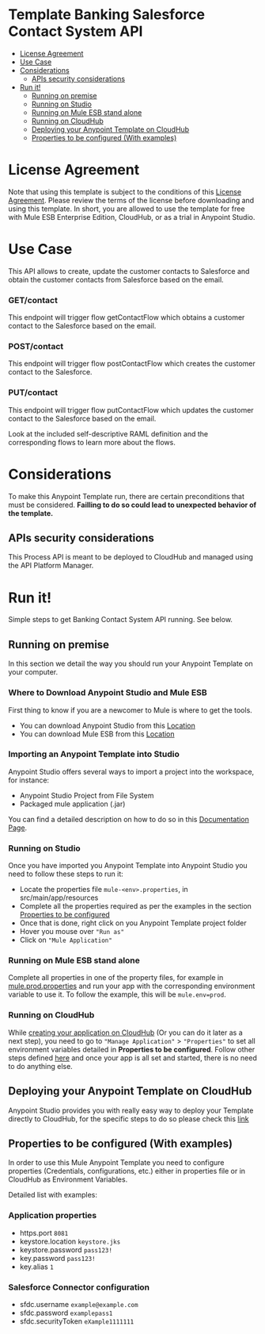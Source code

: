 # Template Banking Salesforce Contact System API

+ [License Agreement](#licenseagreement)
+ [Use Case](#usecase)
+ [Considerations](#considerations)
	* [APIs security considerations](#apissecurityconsiderations)
+ [Run it!](#runit)
	* [Running on premise](#runonopremise)
	* [Running on Studio](#runonstudio)
	* [Running on Mule ESB stand alone](#runonmuleesbstandalone)
	* [Running on CloudHub](#runoncloudhub)
	* [Deploying your Anypoint Template on CloudHub](#deployingyouranypointtemplateoncloudhub)
	* [Properties to be configured (With examples)](#propertiestobeconfigured)

# License Agreement <a name="licenseagreement"/>
Note that using this template is subject to the conditions of this [License Agreement](AnypointTemplateLicense.pdf).
Please review the terms of the license before downloading and using this template. In short, you are allowed to use the template for free with Mule ESB Enterprise Edition, CloudHub, or as a trial in Anypoint Studio.

# Use Case <a name="usecase"/>

This API allows to create, update the customer contacts to Salesforce and obtain the customer contacts from Salesforce based on the email.

### GET/contact
This endpoint will trigger flow getContactFlow which obtains a customer contact to the Salesforce based on the email. 

### POST/contact 
This endpoint will trigger flow postContactFlow which creates the customer contact to the Salesforce.

### PUT/contact 
This endpoint will trigger flow putContactFlow which updates the customer contact to the Salesforce based on the email.         

Look at the included self-descriptive RAML definition and the corresponding flows to learn more about the flows.

# Considerations <a name="considerations"/>

To make this Anypoint Template run, there are certain preconditions that must be considered. **Failling to do so could lead to unexpected behavior of the template.**

## APIs security considerations <a name="apissecurityconsiderations"/>
This Process API is meant to be deployed to CloudHub and managed using the API Platform Manager.

# Run it! <a name="runit"/>
Simple steps to get Banking Contact System API running.
See below.

## Running on premise <a name="runonopremise"/>
In this section we detail the way you should run your Anypoint Template on your computer.

### Where to Download Anypoint Studio and Mule ESB
First thing to know if you are a newcomer to Mule is where to get the tools.

+ You can download Anypoint Studio from this [Location](https://www.mulesoft.com/platform/studio)
+ You can download Mule ESB from this [Location](https://www.mulesoft.com/platform/soa/mule-esb-open-source-esb)

### Importing an Anypoint Template into Studio
Anypoint Studio offers several ways to import a project into the workspace, for instance: 

+ Anypoint Studio Project from File System
+ Packaged mule application (.jar)

You can find a detailed description on how to do so in this [Documentation Page](http://www.mulesoft.org/documentation/display/current/Importing+and+Exporting+in+Studio).

### Running on Studio <a name="runonstudio"/>
Once you have imported you Anypoint Template into Anypoint Studio you need to follow these steps to run it:

+ Locate the properties file `mule-<env>.properties`, in src/main/app/resources
+ Complete all the properties required as per the examples in the section [Properties to be configured](#propertiestobeconfigured)
+ Once that is done, right click on you Anypoint Template project folder 
+ Hover you mouse over `"Run as"`
+ Click on  `"Mule Application"`

### Running on Mule ESB stand alone <a name="runonmuleesbstandalone"/>
Complete all properties in one of the property files, for example in [mule.prod.properties](../master/src/main/resources/mule.prod.properties) and run your app with the corresponding environment variable to use it. To follow the example, this will be `mule.env=prod`. 

### Running on CloudHub <a name="runoncloudhub"/>
While [creating your application on CloudHub](https://docs.mulesoft.com/runtime-manager/hello-world-on-cloudhub) (Or you can do it later as a next step), you need to go to `"Manage Application"` > `"Properties"` to set all environment variables detailed in **Properties to be configured**.
Follow other steps defined [here](#runonpremise) and once your app is all set and started, there is no need to do anything else.

## Deploying your Anypoint Template on CloudHub <a name="deployingyouranypointtemplateoncloudhub"/>
Anypoint Studio provides you with really easy way to deploy your Template directly to CloudHub, for the specific steps to do so please check this [link](http://www.mulesoft.org/documentation/display/current/Deploying+Mule+Applications#DeployingMuleApplications-DeploytoCloudHub)

## Properties to be configured (With examples) <a name="propertiestobeconfigured"/>
In order to use this Mule Anypoint Template you need to configure properties (Credentials, configurations, etc.) either in properties file or in CloudHub as Environment Variables. 

Detailed list with examples:
### Application properties
+ https.port `8081`
+ keystore.location `keystore.jks`
+ keystore.password `pass123!`
+ key.password `pass123!`
+ key.alias `1`

### Salesforce Connector configuration
+ sfdc.username `example@example.com`
+ sfdc.password `examplepass1`
+ sfdc.securityToken `eXample1111111`


